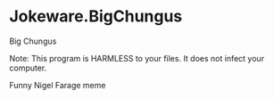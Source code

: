 # Jokeware.BigChungus
Big Chungus


Note: This program is HARMLESS to your files. It does not infect your computer. 

Funny Nigel Farage meme
